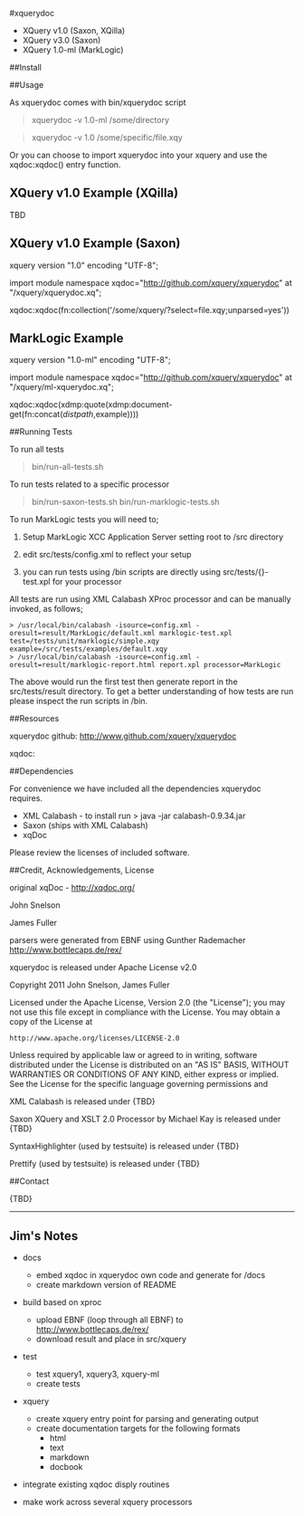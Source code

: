 #xquerydoc


  * XQuery v1.0 (Saxon, XQilla)
  * XQuery v3.0 (Saxon)
  * XQuery 1.0-ml (MarkLogic)


##Install



##Usage


As xquerydoc comes with bin/xquerydoc script

   > xquerydoc -v 1.0-ml /some/directory

   > xquerydoc -v 1.0 /some/specific/file.xqy


Or you can choose to import xquerydoc into your xquery and use the
xqdoc:xqdoc() entry function.


   XQuery v1.0 Example (XQilla)
   ---------------------------

   TBD


   XQuery v1.0 Example (Saxon)
   ---------------------------

   xquery version "1.0" encoding "UTF-8";

   import module namespace xqdoc="http://github.com/xquery/xquerydoc" at "/xquery/xquerydoc.xq";

   xqdoc:xqdoc(fn:collection('/some/xquery/?select=file.xqy;unparsed=yes')) 


   MarkLogic Example
   -----------------

   xquery version "1.0-ml" encoding "UTF-8";

   import module namespace xqdoc="http://github.com/xquery/xquerydoc" at "/xquery/ml-xquerydoc.xq";

   xqdoc:xqdoc(xdmp:quote(xdmp:document-get(fn:concat($distpath,$example)))) 



##Running Tests


To run all tests

   > bin/run-all-tests.sh

To run tests related to a specific processor

   > bin/run-saxon-tests.sh 
   > bin/run-marklogic-tests.sh

To run MarkLogic tests you will need to;

   1) Setup MarkLogic XCC Application Server setting root to /src directory

   2) edit src/tests/config.xml to reflect your setup

   3) you can run tests using /bin scripts are directly using
   src/tests/{}-test.xpl for your processor

All tests are run using XML Calabash XProc processor and can be
manually invoked, as follows;

    > /usr/local/bin/calabash -isource=config.xml -oresult=result/MarkLogic/default.xml marklogic-test.xpl test=/tests/unit/marklogic/simple.xqy example=/src/tests/examples/default.xqy
    > /usr/local/bin/calabash -isource=config.xml -oresult=result/marklogic-report.html report.xpl processor=MarkLogic

The above would run the first test then generate report in the
src/tests/result directory. To get a better understanding of how tests
are run please inspect the run scripts in /bin.



##Resources

xquerydoc github: http://www.github.com/xquery/xquerydoc

xqdoc: 


##Dependencies

For convenience we have included all the dependencies xquerydoc
requires.

  * XML Calabash - to install run > java -jar calabash-0.9.34.jar
  * Saxon (ships with XML Calabash)
  * xqDoc 

Please review the licenses of included software.



##Credit, Acknowledgements, License

original xqDoc - http://xqdoc.org/

John Snelson

James Fuller

parsers were generated from EBNF using Gunther Rademacher http://www.bottlecaps.de/rex/

xquerydoc is released under Apache License v2.0

Copyright 2011 John Snelson, James Fuller

Licensed under the Apache License, Version 2.0 (the "License");
you may not use this file except in compliance with the License.
You may obtain a copy of the License at

    http://www.apache.org/licenses/LICENSE-2.0

Unless required by applicable law or agreed to in writing, software
distributed under the License is distributed on an "AS IS" BASIS,
WITHOUT WARRANTIES OR CONDITIONS OF ANY KIND, either express or implied.
See the License for the specific language governing permissions and

XML Calabash is released under {TBD}

Saxon XQuery and XSLT 2.0 Processor by Michael Kay is released under {TBD}

SyntaxHighlighter (used by testsuite) is released under {TBD}

Prettify (used by testsuite) is released under {TBD}




##Contact


{TBD}









--------------------------------

Jim's Notes
-----------

* docs
  * embed xqdoc in xquerydoc own code and generate for /docs
  * create markdown version of README

* build based on xproc
  * upload EBNF (loop through all EBNF) to http://www.bottlecaps.de/rex/ 
  * download result and place in src/xquery
  
* test
  * test xquery1, xquery3, xquery-ml
  * create tests 

* xquery
  * create xquery entry point for parsing and generating output
  * create documentation targets for the following formats
    * html
    * text
    * markdown
    * docbook

* integrate existing xqdoc disply routines

* make work across several xquery processors

